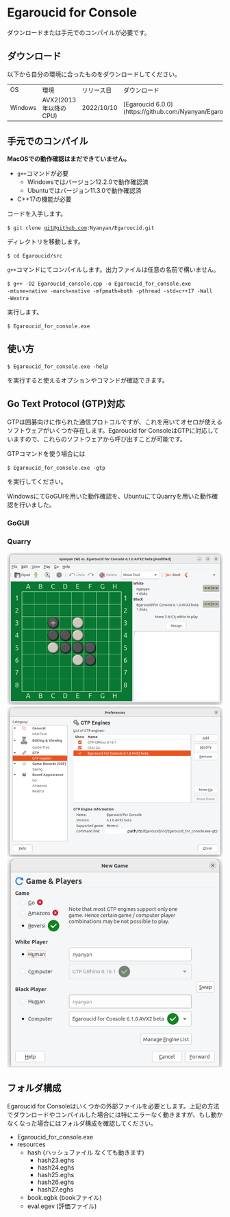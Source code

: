 # Egaroucid for Console

ダウンロードまたは手元でのコンパイルが必要です。



## ダウンロード

以下から自分の環境に合ったものをダウンロードしてください。

<table>
    <tr>
        <td>OS</td>
        <td>環境</td>
        <td>リリース日</td>
        <td>ダウンロード</td>
    </tr>
    <tr>
        <td>Windows</td>
        <td>AVX2(2013年以降のCPU)</td>
        <td>2022/10/10</td>
        <td>[Egaroucid 6.0.0](https://github.com/Nyanyan/Egaroucid/releases/download/v6.0.0/Egaroucid_6_0_0_setup_Windows.exe)</td>
    </tr>
</table>


## 手元でのコンパイル

**MacOSでの動作確認はまだできていません。**

<ul>
    <li><code>g++</code>コマンドが必要
        <ul>
            <li>Windowsではバージョン12.2.0で動作確認済</li>
            <li>Ubuntuではバージョン11.3.0で動作確認済</li>
        </ul>
    </li>
    <li>C++17の機能が必要</li>
</ul>

コードを入手します。



<code>$ git clone git@github.com:Nyanyan/Egaroucid.git</code>



ディレクトリを移動します。



<code>$ cd Egaroucid/src</code>



<code>g++</code>コマンドにてコンパイルします。出力ファイルは任意の名前で構いません。



<code>$ g++ -O2 Egaroucid_console.cpp -o Egaroucid_for_console.exe -mtune=native -march=native -mfpmath=both -pthread -std=c++17 -Wall -Wextra
</code>



実行します。



<code>$ Egaroucid_for_console.exe</code>



## 使い方

<code>$ Egaroucid_for_console.exe -help</code>



を実行すると使えるオプションやコマンドが確認できます。



## Go Text Protocol (GTP)対応

GTPは囲碁向けに作られた通信プロトコルですが、これを用いてオセロが使えるソフトウェアがいくつか存在します。Egaroucid for ConsoleはGTPに対応していますので、これらのソフトウェアから呼び出すことが可能です。



GTPコマンドを使う場合には



<code>$ Egaroucid_for_console.exe -gtp</code>



を実行してください。



WindowsにてGoGUIを用いた動作確認を、UbuntuにてQuarryを用いた動作確認を行いました。



### GoGUI



### Quarry

<div class="centering_box">
    <img class="pic2" src="img/quarry_with_egaroucid.png">
    <img class="pic2" src="img/quarry_setting1.png">
    <img class="pic2" src="img/quarry_setting2.png">
</div>





## フォルダ構成

Egaroucid for Consoleはいくつかの外部ファイルを必要とします。上記の方法でダウンロードやコンパイルした場合には特にエラーなく動きますが、もし動かなくなった場合にはフォルダ構成を確認してください。

<ul>
    <li>Egaroucid_for_console.exe</li>
    <li>resources
        <ul>
            <li>hash (ハッシュファイル なくても動きます)
                <ul>
                    <li>hash23.eghs</li>
                    <li>hash24.eghs</li>
                    <li>hash25.eghs</li>
                    <li>hash26.eghs</li>
                    <li>hash27.eghs</li>
                </ul>
            </li>
            <li>book.egbk (bookファイル)</li>
            <li>eval.egev (評価ファイル)</li>
        </ul>
    </li>
</ul>

